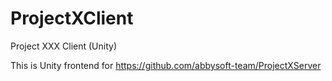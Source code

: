 # ProjectXClient
Project XXX Client (Unity)

This is Unity frontend for https://github.com/abbysoft-team/ProjectXServer
